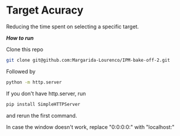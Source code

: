 # Target Acuracy

Reducing the time spent on selecting a specific target.



_***How to run***_



Clone this repo
```bash
git clone git@github.com:Margarida-Lourenco/IPM-bake-off-2.git 
```

Followed by
```bash
python -m http.server
```
If you don't have http.server, run 
```bash
pip install SimpleHTTPServer
```
and rerun the first command. 

In case the window doesn't work, replace "0:0:0:0:" with "localhost:"

